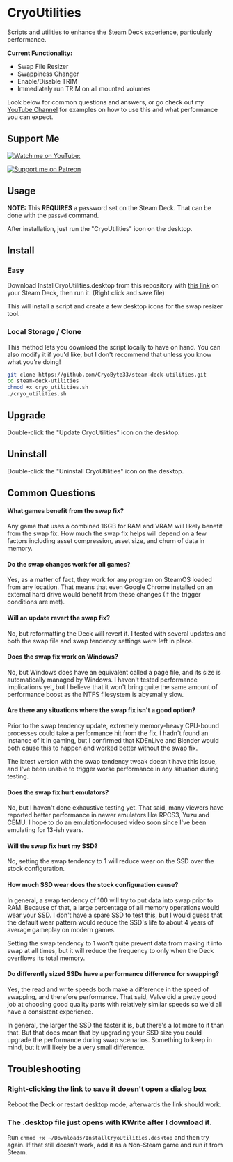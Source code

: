 # CryoUtilities
Scripts and utilities to enhance the Steam Deck experience, particularly performance.

**Current Functionality:**
* Swap File Resizer
* Swappiness Changer
* Enable/Disable TRIM
* Immediately run TRIM on all mounted volumes

Look below for common questions and answers, or go check out my [YouTube Channel](https://www.youtube.com/channel/UCJ2wc4hCWI8bEki48Zv45fQ) for examples on how to use this and what performance you can expect.

## Support Me
[![Watch me on YouTube:](https://img.shields.io/youtube/channel/subscribers/UCJ2wc4hCWI8bEki48Zv45fQ?color=%23FF0000&label=Subscribe%20on%20YouTube&style=flat-square)](https://www.youtube.com/@cryobyte33)

[![Support me on Patreon](https://img.shields.io/endpoint.svg?url=https%3A%2F%2Fshieldsio-patreon.vercel.app%2Fapi%3Fusername%3Dcryobyte33%26type%3Dpatrons&style=flat)](https://patreon.com/cryobyte33)

## Usage
**NOTE:** This **REQUIRES** a password set on the Steam Deck. That can be done with the `passwd` command.

After installation, just run the "CryoUtilities" icon on the desktop.

## Install
### Easy
Download InstallCryoUtilities.desktop from this repository with [this link](https://raw.githubusercontent.com/CryoByte33/steam-deck-utilities/main/InstallCryoUtilities.desktop) on your Steam Deck, then run it. (Right click and save file)

This will install a script and create a few desktop icons for the swap resizer tool.

### Local Storage / Clone
This method lets you download the script locally to have on hand. You can also modify it if you'd like, but 
I don't recommend that unless you know what you're doing!

```bash
git clone https://github.com/CryoByte33/steam-deck-utilities.git
cd steam-deck-utilities
chmod +x cryo_utilities.sh
./cryo_utilities.sh
```

## Upgrade
Double-click the "Update CryoUtilities" icon on the desktop.

## Uninstall
Double-click the "Uninstall CryoUtilities" icon on the desktop.

## Common Questions
#### What games benefit from the swap fix?
Any game that uses a combined 16GB for RAM and VRAM will likely benefit from the swap fix. How much the swap fix helps will depend on a few factors including asset compression, asset size, and churn of data in memory.

#### Do the swap changes work for all games?
Yes, as a matter of fact, they work for any program on SteamOS loaded from any location. That means that even Google Chrome installed on an external hard drive would benefit from these changes (If the trigger conditions are met).

#### Will an update revert the swap fix?
No, but reformatting the Deck will revert it. I tested with several updates and both the swap file and swap tendency settings were left in place.

#### Does the swap fix work on Windows?
No, but Windows does have an equivalent called a page file, and its size is automatically managed by Windows. I haven't tested performance implications yet, but I believe that it won't bring quite the same amount of performance boost as the NTFS filesystem is abysmally slow.

#### Are there any situations where the swap fix isn't a good option?
Prior to the swap tendency update, extremely memory-heavy CPU-bound processes could take a performance hit from the fix. I hadn't found an instance of it in gaming, but I confirmed that KDEnLive and Blender would both cause this to happen and worked better without the swap fix.

The latest version with the swap tendency tweak doesn't have this issue, and I've been unable to trigger worse performance in any situation during testing.

#### Does the swap fix hurt emulators?
No, but I haven't done exhaustive testing yet. That said, many viewers have reported better performance in newer emulators like RPCS3, Yuzu and CEMU. I hope to do an emulation-focused video soon since I've been emulating for 13-ish years.

#### Will the swap fix hurt my SSD?
No, setting the swap tendency to 1 will reduce wear on the SSD over the stock configuration.

#### How much SSD wear does the stock configuration cause?
In general, a swap tendency of 100 will try to put data into swap prior to RAM. Because of that, a large percentage of all memory operations would wear your SSD. I don't have a spare SSD to test this, but I would guess that the default wear pattern would reduce the SSD's life to about 4 years of average gameplay on modern games.

Setting the swap tendency to 1 won't quite prevent data from making it into swap at all times, but it will reduce the frequency to only when the Deck overflows its total memory.

#### Do differently sized SSDs have a performance difference for swapping?
Yes, the read and write speeds both make a difference in the speed of swapping, and therefore performance. That said, Valve did a pretty good job at choosing good quality parts with relatively similar speeds so we'd all have a consistent experience.

In general, the larger the SSD the faster it is, but there's a lot more to it than that. But that does mean that by upgrading your SSD size you could upgrade the performance during swap scenarios. Something to keep in mind, but it will likely be a very small difference.


## Troubleshooting
### Right-clicking the link to save it doesn't open a dialog box
Reboot the Deck or restart desktop mode, afterwards the link should work.

### The .desktop file just opens with KWrite after I download it.
Run `chmod +x ~/Downloads/InstallCryoUtilities.desktop` and then try again. If that still doesn't work, add it as a Non-Steam game and run it from Steam.

